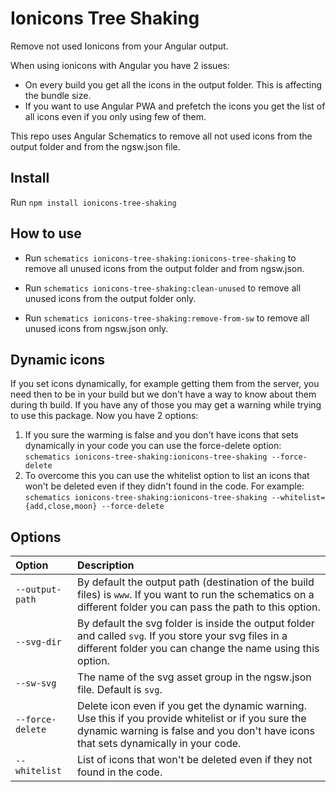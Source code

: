# Ionicons Tree Shaking

Remove not used Ionicons from your Angular output.

When using ionicons with Angular you have 2 issues:
- On every build you get all the icons in the output folder. This is affecting the bundle size.
- If you want to use Angular PWA and prefetch the icons you get the list of all icons even if you only using few of them.

This repo uses Angular Schematics to remove all not used icons from the output folder and from the ngsw.json file.


## Install
Run `npm install ionicons-tree-shaking`

## How to use
- Run `schematics ionicons-tree-shaking:ionicons-tree-shaking` to remove all unused icons from the output folder and from ngsw.json.

- Run `schematics ionicons-tree-shaking:clean-unused` to remove all unused icons from the output folder only.

- Run `schematics ionicons-tree-shaking:remove-from-sw` to remove all unused icons from ngsw.json only.

## Dynamic icons
If you set icons dynamically, for example getting them from the server, you need then to be in your build but we don't have a way to know about them during th build.
If you have any of those you may get a warning while trying to use this package. Now you have 2 options:
1. If you sure the warming is false and you don't have icons that sets dynamically in your code you can use the force-delete option: 
`schematics ionicons-tree-shaking:ionicons-tree-shaking --force-delete`
2. To overcome this you can use the whitelist option to list an icons that won't be deleted even if they didn't found in the code.
For example: `schematics ionicons-tree-shaking:ionicons-tree-shaking --whitelist={add,close,moon} --force-delete`

## Options

| Option| Description |
|:---|:---|
| `--output-path`     | By default the output path (destination of the build files) is `www`. If you want to run the schematics on a different folder you can pass the path to this option. |
| `--svg-dir`     | By default the svg folder is inside the output folder and called `svg`. If you store your svg files in a different folder you can change the name using this option. |
| `--sw-svg`     | The name of the svg asset group in the ngsw.json file. Default is `svg`. |
| `--force-delete`     | Delete icon even if you get the dynamic warning. Use this if you provide whitelist or if you sure the dynamic warning is false and you don't have icons that sets dynamically in your code.  |
| `--whitelist`     | List of icons that won't be deleted even if they not found in the code.  |